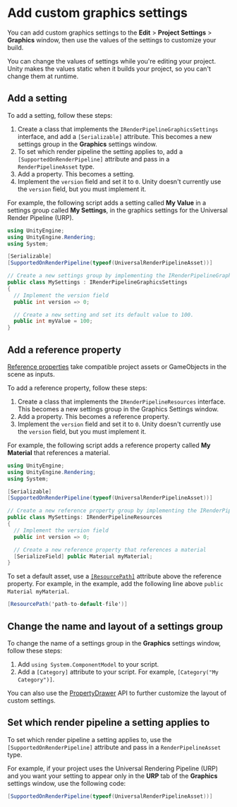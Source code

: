 # Add custom graphics settings

You can add custom graphics settings to the **Edit** > **Project Settings** > **Graphics** window, then use the values of the settings to customize your build.

You can change the values of settings while you're editing your project. Unity makes the values static when it builds your project, so you can't change them at runtime.

## Add a setting

To add a setting, follow these steps:

1. Create a class that implements the `IRenderPipelineGraphicsSettings` interface, and add a `[Serializable]` attribute. This becomes a new settings group in the **Graphics** settings window.
2. To set which render pipeline the setting applies to, add a `[SupportedOnRenderPipeline]` attribute and pass in a `RenderPipelineAsset` type.
3. Add a property. This becomes a setting.
4. Implement the `version` field and set it to `0`. Unity doesn't currently use the `version` field, but you must implement it. 

For example, the following script adds a setting called **My Value** in a settings group called **My Settings**, in the graphics settings for the Universal Render Pipeline (URP).

```c#
using UnityEngine;
using UnityEngine.Rendering;
using System;

[Serializable]
[SupportedOnRenderPipeline(typeof(UniversalRenderPipelineAsset))] 

// Create a new settings group by implementing the IRenderPipelineGraphicsSettings interface
public class MySettings : IRenderPipelineGraphicsSettings
{
  // Implement the version field
  public int version => 0;

  // Create a new setting and set its default value to 100.
  public int myValue = 100;
}
```

## Add a reference property

[Reference properties](https://docs.unity3d.com/2023.3/Documentation/Manual/EditingValueProperties.html#references) take compatible project assets or GameObjects in the scene as inputs.

To add a reference property, follow these steps:

1. Create a class that implements the `IRenderPipelineResources` interface. This becomes a new settings group in the Graphics Settings window.
2. Add a property. This becomes a reference property.
3. Implement the `version` field and set it to `0`. Unity doesn't currently use the `version` field, but you must implement it. 

For example, the following script adds a reference property called **My Material** that references a material.

```c#
using UnityEngine;
using UnityEngine.Rendering;
using System;

[Serializable]
[SupportedOnRenderPipeline(typeof(UniversalRenderPipelineAsset))] 

// Create a new reference property group by implementing the IRenderPipelineResources interface
public class MySettings: IRenderPipelineResources
{
  // Implement the version field
  public int version => 0;

  // Create a new reference property that references a material
  [SerializeField] public Material myMaterial;
}
```

To set a default asset, use a [`[ResourcePath]`](https://docs.unity3d.com/2023.3/Documentation/ScriptReference/Rendering.ResourcePathAttribute.html) attribute above the reference property. For example, in the example, add the following line above `public Material myMaterial`.

```c#
[ResourcePath('path-to-default-file')]
```

## Change the name and layout of a settings group

To change the name of a settings group in the **Graphics** settings window, follow these steps:

1. Add `using System.ComponentModel` to your script.
2. Add a `[Category]` attribute to your script. For example, `[Category("My Category")]`.

You can also use the [PropertyDrawer](https://docs.unity3d.com/ScriptReference/PropertyDrawer.html) API to further customize the layout of custom settings.

## Set which render pipeline a setting applies to

To set which render pipeline a setting applies to, use the `[SupportedOnRenderPipeline]` attribute and pass in a `RenderPipelineAsset` type.

For example, if your project uses the Universal Rendering Pipeline (URP) and you want your setting to appear only in the **URP** tab of the **Graphics** settings window, use the following code:

```c#
[SupportedOnRenderPipeline(typeof(UniversalRenderPipelineAsset))]
```

